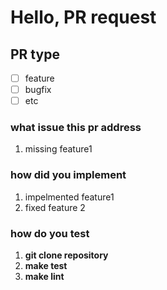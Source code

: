 
# Hello, PR request

## PR type  

- [ ] feature
- [ ] bugfix
- [ ] etc

### what issue this pr address

1. missing feature1

### how did you implement

1. impelmented feature1
2. fixed feature 2

### how do you test

1. **git clone repository**
2. **make test**
3. **make lint**
